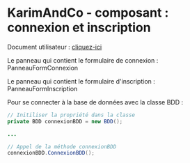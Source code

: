 # KarimAndCo - composant : connexion et inscription
Document utilisateur : [cliquez-ici](https://docs.google.com/document/d/1nW1IItZ4RfnRoahEaQirap2QfmtTX6tPgkBLDmhopvI/edit?usp=sharing)

Le panneau qui contient le formulaire de connexion :  PanneauFormConnexion

Le panneau qui contient le formulaire d'inscription :  PanneauFormInscription

Pour se connecter à la base de données avec la classe BDD :
```java
// Initiliser la propriété dans la classe
private BDD connexionBDD = new BDD();

...

// Appel de la méthode connexionBDD
connexionBDD.ConnexionBDD();
```
